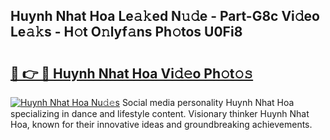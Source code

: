 ## Huynh Nhat Hoa Le𝚊𝚔ed N𝚞𝚍e - Part-G8c Vi𝚍eo Le𝚊𝚔s - H𝚘t O𝚗lyf𝚊ns Ph𝚘tos U0Fi8

# <h2><a href="http://hf3i4jn.feru.top/?c=Huynh+Nhat+Hoa">🔗 👉 🔴 Huynh Nhat Hoa Vi𝚍𝚎o Ph𝚘t𝚘𝚜</a></h2>

[![Huynh Nhat Hoa Nu𝚍𝚎s](https://i.imgur.com/0TWrTi3.gif)](http://hf3i4jn.feru.top/?c=Huynh+Nhat+Hoa)
Social media personality Huynh Nhat Hoa specializing in dance and lifestyle content. Visionary thinker Huynh Nhat Hoa, known for their innovative ideas and groundbreaking achievements. 
